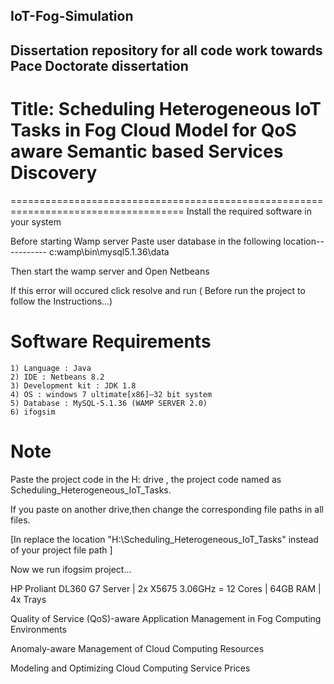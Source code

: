 ## IoT-Fog-Simulation
## Dissertation repository for all code work towards Pace Doctorate dissertation
# Title: Scheduling Heterogeneous IoT Tasks in Fog Cloud Model for QoS aware Semantic based Services Discovery
====================================================================================
Install the required software in your system

Before starting Wamp server Paste user database in the following location----------- c:wamp\bin\mysql5.1.36\data

Then start the wamp server  and Open Netbeans

If this error will occured click resolve and run ( Before run the project to follow the Instructions...)

Software Requirements
======================

	1) Language : Java 
	2) IDE : Netbeans 8.2 
	3) Development kit : JDK 1.8 
	4) OS : windows 7 ultimate[x86]—32 bit system 
	5) Database : MySQL-5.1.36 (WAMP SERVER 2.0) 
	6) ifogsim

Note
====

Paste the project code in the H: drive , the project code named as   Scheduling_Heterogeneous_IoT_Tasks.

If you paste on another drive,then change the corresponding file paths in all files.

[In replace the location "H:\Scheduling_Heterogeneous_IoT_Tasks" instead of your project file path ]
		 

Now we run ifogsim project...

HP Proliant DL360 G7 Server | 2x X5675 3.06GHz = 12 Cores | 64GB RAM | 4x Trays

Quality of Service (QoS)-aware Application Management in Fog Computing Environments

Anomaly-aware Management of Cloud Computing Resources

Modeling and Optimizing Cloud Computing Service Prices

